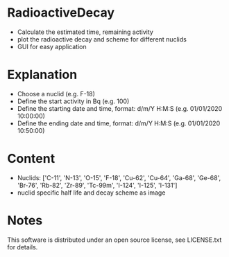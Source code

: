 # RadioactiveDecay
- Calculate the estimated time, remaining activity
- plot the radioactive decay and scheme for different nuclids
- GUI for easy application

# Explanation
- Choose a nuclid (e.g. F-18)
- Define the start activity in Bq (e.g. 100)
- Define the starting date and time, format: d/m/Y H:M:S (e.g. 01/01/2020 10:00:00)
- Define the ending date and time, format: d/m/Y H:M:S (e.g. 01/01/2020 10:50:00)

# Content
- Nuclids: ['C-11', 'N-13', 'O-15', 'F-18', 'Cu-62', 'Cu-64', 'Ga-68', 'Ge-68', 'Br-76', 'Rb-82', 'Zr-89', 'Tc-99m', 'I-124', 'I-125', 'I-131']
- nuclid specific half life and decay scheme as image

# Notes
This software is distributed under an open source license, see LICENSE.txt for details.

